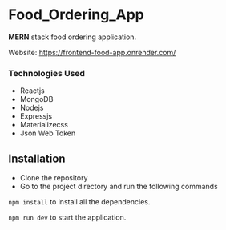 # Food_Ordering_App

**MERN** stack food ordering application.

Website: https://frontend-food-app.onrender.com/

### Technologies Used

- Reactjs
- MongoDB
- Nodejs
- Expressjs
- Materializecss
- Json Web Token

## Installation

- Clone the repository
- Go to the project directory and run the following commands

`npm install` to install all the dependencies.

`npm run dev` to start the application.
